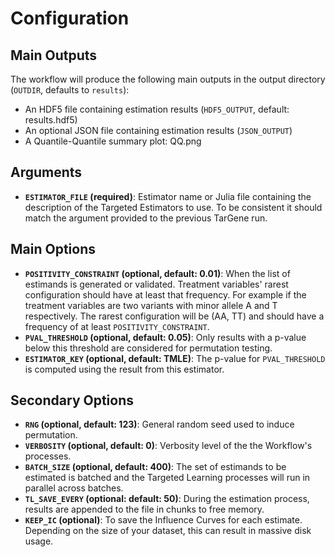 # Configuration

## Main Outputs

The workflow will produce the following main outputs in the output directory (`OUTDIR`, defaults to `results`):

- An HDF5 file containing estimation results (`HDF5_OUTPUT`, default: results.hdf5)
- An optional JSON file containing estimation results (`JSON_OUTPUT`)
- A Quantile-Quantile summary plot: QQ.png

## Arguments

- **`ESTIMATOR_FILE` (required)**: Estimator name or Julia file containing the description of the Targeted Estimators to use. To be consistent it should match the argument provided to the previous TarGene run.

## Main Options

- **`POSITIVITY_CONSTRAINT` (optional, default: 0.01)**: When the list of estimands is generated or validated. Treatment variables' rarest configuration should have at least that frequency. For example if the treatment variables are two variants with minor allele A and T respectively. The rarest configuration will be (AA, TT) and should have a frequency of at least `POSITIVITY_CONSTRAINT`.
- **`PVAL_THRESHOLD` (optional, default: 0.05)**: Only results with a p-value below this threshold are considered for permutation testing.
- **`ESTIMATOR_KEY` (optional, default: TMLE)**: The p-value for `PVAL_THRESHOLD` is computed using the result from this estimator.

## Secondary Options

- **`RNG` (optional, default: 123)**: General random seed used to induce permutation.
- **`VERBOSITY` (optional, default: 0)**: Verbosity level of the the Workflow's processes.
- **`BATCH_SIZE` (optional, default: 400)**: The set of estimands to be estimated is batched and the Targeted Learning processes will run in parallel across batches.
- **`TL_SAVE_EVERY` (optional: default: 50)**: During the estimation process, results are appended to the file in chunks to free memory.
- **`KEEP_IC` (optional)**: To save the Influence Curves for each estimate. Depending on the size of your dataset, this can result in massive disk usage.
